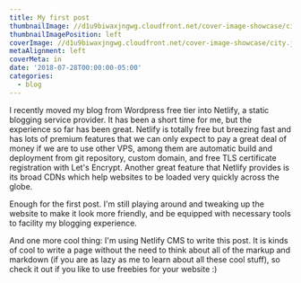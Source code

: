 ```yaml
---
title: My first post
thumbnailImage: //d1u9biwaxjngwg.cloudfront.net/cover-image-showcase/city-750.jpg
thumbnailImagePosition: left
coverImage: //d1u9biwaxjngwg.cloudfront.net/cover-image-showcase/city.jpg
metaAlignment: left
coverMeta: in
date: '2018-07-28T00:00:00-05:00'
categories:
  - blog
---
```

I recently moved my blog from Wordpress free tier into Netlify, a static blogging service provider. It has been a short time for me, but the experience so far has been great. Netlify is totally free but breezing fast and has lots of premium features that we can only expect to pay a great deal of money if we are to use other VPS, among them are automatic build and deployment from git repository, custom domain, and free TLS certificate registration with Let's Encrypt. Another great feature that Netlify provides is its broad CDNs which help websites to be loaded very quickly across the globe.

Enough for the first post. I'm still playing around and tweaking up the website to make it look more friendly, and be equipped with necessary tools to facility my blogging experience.

And one more cool thing: I'm using Netlify CMS to write this post. It is kinds of cool to write a page without the need to think about all of the markup and markdown (if you are as lazy as me to learn about all these cool stuff), so check it out if you like to use freebies for your website :)

